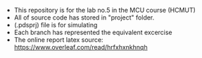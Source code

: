 -  This repository is for the lab no.5 in the MCU course (HCMUT)
-  All of source code has stored in "project" folder.
-  (.pdsprj) file is for simulating
-  Each branch has represented the equivalent excercise
-  The online report latex source: https://www.overleaf.com/read/hrfxhxnkhnqh
